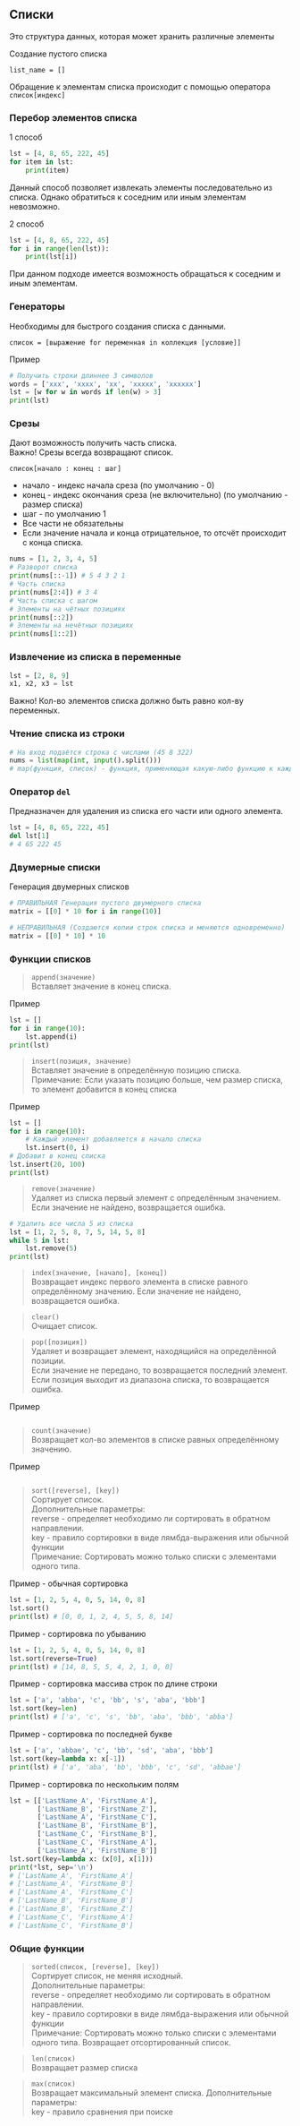## Списки

Это структура данных, которая может хранить различные элементы

Создание пустого списка
```
list_name = []
```

Обращение к элементам списка происходит с помощью оператора <code>список[индекс]</code>

### Перебор элементов списка

1 способ

```python
lst = [4, 8, 65, 222, 45]
for item in lst:
    print(item)
```
Данный способ позволяет извлекать элементы последовательно из списка. Однако обратиться к соседним или иным элементам невозможно.

2 способ

```python
lst = [4, 8, 65, 222, 45]
for i in range(len(lst)):
    print(lst[i])
```
При данном подходе имеется возможность обращаться к соседним и иным элементам.

### Генераторы
Необходимы для быстрого создания списка с данными.

```
список = [выражение for переменная in коллекция [условие]]
```
Пример
```python
# Получить строки длиннее 3 символов
words = ['xxx', 'xxxx', 'xx', 'xxxxx', 'xxxxxx']
lst = [w for w in words if len(w) > 3]
print(lst)
```

### Срезы
Дают возможность получить часть списка.\
Важно! Срезы всегда возвращают список.

```
список[начало : конец : шаг]
```
* начало - индекс начала среза (по умолчанию - 0)
* конец - индекс окончания среза (не включительно) (по умолчанию - размер списка)
* шаг - по умолчанию 1
* Все части не обязательны
* Если значение начала и конца отрицательное, то отсчёт происходит с конца списка.

```python 
nums = [1, 2, 3, 4, 5]
# Разворот списка
print(nums[::-1]) # 5 4 3 2 1
# Часть списка
print(nums[2:4]) # 3 4
# Часть списка с шагом
# Элементы на чётных позициях
print(nums[::2])
# Элементы на нечётных позициях
print(nums[1::2])
```

### Извлечение из списка в переменные
```python
lst = [2, 8, 9]
x1, x2, x3 = lst
```
Важно! Кол-во элементов списка должно быть равно кол-ву переменных.

### Чтение списка из строки
```python
# На вход подаётся строка с числами (45 8 322)
nums = list(map(int, input().split()))
# map(функция, список) - функция, применяющая какую-либо функцию к каждому элементу списка
```

### Оператор <code>del</code>
Предназначен для удаления из списка его части или одного элемента.
```python 
lst = [4, 8, 65, 222, 45]
del lst[1]
# 4 65 222 45
```

### Двумерные списки
Генерация двумерных списков
```python
# ПРАВИЛЬНАЯ Генерация пустого двумерного списка
matrix = [[0] * 10 for i in range(10)]

# НЕПРАВИЛЬНАЯ (Создаются копии строк списка и меняются одновременно)
matrix = [[0] * 10] * 10
```

### Функции списков
> <code>append(значение)</code>\
> Вставляет значение в конец списка.

Пример
```python
lst = []
for i in range(10):
    lst.append(i)
print(lst)
```

> <code>insert(позиция, значение)</code>\
> Вставляет значение в определённую позицию списка.
> Примечание: Если указать позицию больше, чем размер списка, то элемент добавится в конец списка

Пример
```python
lst = []
for i in range(10):
    # Каждый элемент добавляется в начало списка
    lst.insert(0, i)
# Добавит в конец списка
lst.insert(20, 100)
print(lst)
```

> <code>remove(значение)</code>\
> Удаляет из списка первый элемент с определённым значением.
> Если значение не найдено, возвращается ошибка.

```python
# Удалить все числа 5 из списка
lst = [1, 2, 5, 8, 7, 5, 14, 5, 8]
while 5 in lst:
    lst.remove(5)
print(lst)
```

> <code>index(значение, [начало], [конец])</code>\
> Возвращает индекс первого элемента в списке равного определённому значению.
> Если значение не найдено, возвращается ошибка.

> <code>clear()</code>\
> Очищает список.

> <code>pop([позиция])</code>\
> Удаляет и возвращает элемент, находящийся на определённой позиции.\
> Если значение не передано, то возвращается последний элемент.\
> Если позиция выходит из диапазона списка, то возвращается ошибка.

Пример
```python
```

> <code>count(значение)</code>\
> Возвращает кол-во элементов в списке равных определённому значению.

Пример
```python
```

> <code>sort([reverse], [key])</code>\
> Сортирует список.\
> Дополнительные параметры:\
> reverse - определяет необходимо ли сортировать в обратном направлении.\
> key - правило сортировки в виде лямбда-выражения или обычной функции\
> Примечание: Сортировать можно только списки с элементами одного типа.

Пример - обычная сортировка
```python
lst = [1, 2, 5, 4, 0, 5, 14, 0, 8]
lst.sort()
print(lst) # [0, 0, 1, 2, 4, 5, 5, 8, 14]
```

Пример - сортировка по убыванию
```python
lst = [1, 2, 5, 4, 0, 5, 14, 0, 8]
lst.sort(reverse=True)
print(lst) # [14, 8, 5, 5, 4, 2, 1, 0, 0]
```

Пример - сортировка массива строк по длине строки
```python
lst = ['a', 'abba', 'c', 'bb', 's', 'aba', 'bbb']
lst.sort(key=len)
print(lst) # ['a', 'c', 's', 'bb', 'aba', 'bbb', 'abba']
```

Пример - сортировка по последней букве
```python
lst = ['a', 'abbae', 'c', 'bb', 'sd', 'aba', 'bbb']
lst.sort(key=lambda x: x[-1])
print(lst) # ['a', 'aba', 'bb', 'bbb', 'c', 'sd', 'abbae']
```

Пример - сортировка по нескольким полям
```python
lst = [['LastName_A', 'FirstName_A'],
       ['LastName_B', 'FirstName_Z'],
       ['LastName_A', 'FirstName_C'],
       ['LastName_B', 'FirstName_B'],
       ['LastName_C', 'FirstName_B'],
       ['LastName_C', 'FirstName_A'],
       ['LastName_A', 'FirstName_B']]
lst.sort(key=lambda x: (x[0], x[1]))
print(*lst, sep='\n')
# ['LastName_A', 'FirstName_A']
# ['LastName_A', 'FirstName_B']
# ['LastName_A', 'FirstName_C']
# ['LastName_B', 'FirstName_B']
# ['LastName_B', 'FirstName_Z']
# ['LastName_C', 'FirstName_A']
# ['LastName_C', 'FirstName_B']
```

### Общие функции

> <code>sorted(список, [reverse], [key])</code>\
> Сортирует список, не меняя исходный.\
> Дополнительные параметры:\
> reverse - определяет необходимо ли сортировать в обратном направлении.\
> key - правило сортировки в виде лямбда-выражения или обычной функции\
> Примечание: Сортировать можно только списки с элементами одного типа.
> Возвращает отсортированный список.

> <code>len(список)</code>\
> Возвращает размер списка

> <code>max(список)</code>\
> Возвращает максимальный элемент списка.
> Дополнительные параметры:\
> key - правило сравнения при поиске
